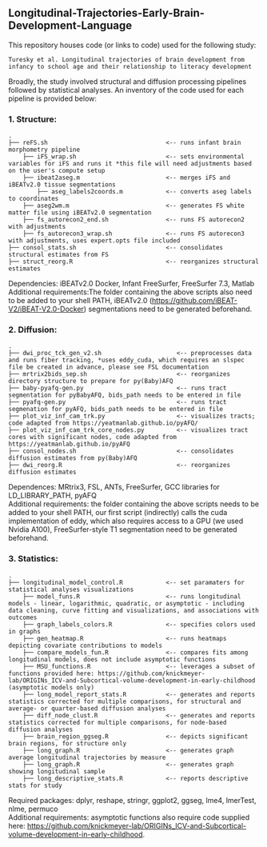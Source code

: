 ## Longitudinal-Trajectories-Early-Brain-Development-Language

This repository houses code (or links to code) used for the following study:

    Turesky et al. Longitudinal trajectories of brain development from infancy to school age and their relationship to literacy development

Broadly, the study involved structural and diffusion processing pipelines followed by statistical analyses. An inventory of the code used for each pipeline is provided below:

### 1. Structure:

    .
    ├── reFS.sh                                 <-- runs infant brain morphometry pipeline
        ├── iFS_wrap.sh                         <-- sets environmental variables for iFS and runs it *this file will need adjustments based on the user's compute setup
        ├── ibeat2aseg.m                        <-- merges iFS and iBEATv2.0 tissue segmentations
            ├── aseg_labels2coords.m            <-- converts aseg labels to coordinates
        ├── aseg2wm.m                           <-- generates FS white matter file using iBEATv2.0 segmentation
        ├── fs_autorecon2_end.sh                <-- runs FS autorecon2 with adjustments
        ├── fs_autorecon3_wrap.sh               <-- runs FS autorecon3 with adjustments, uses expert.opts file included
    ├── consol_stats.sh                         <-- consolidates structural estimates from FS 
    ├── struct_reorg.R                          <-- reorganizes structural estimates

Dependencies: iBEATv2.0 Docker, Infant FreeSurfer, FreeSurfer 7.3, Matlab  
Additional requirements:The folder containing the above scripts also need to be added to your shell PATH, iBEATv2.0 (https://github.com/iBEAT-V2/iBEAT-V2.0-Docker) segmentations need to be generated beforehand.  


### 2. Diffusion:

    .
    ├── dwi_proc_tck_gen_v2.sh                     <-- preprocesses data and runs fiber tracking, *uses eddy_cuda, which requires an slspec file be created in advance, please see FSL documentation
    ├── mrtrix2bids_sep.sh                         <-- reorganizes directory structure to prepare for py(Baby)AFQ
    ├── baby-pyafq-gen.py                          <-- runs tract segmentation for pyBabyAFQ, bids_path needs to be entered in file
    ├── pyafq-gen.py                               <-- runs tract segmenation for pyAFQ, bids_path needs to be entered in file
    ├── plot_viz_inf_cam_trk.py                    <-- visualizes tracts; code adapted from https://yeatmanlab.github.io/pyAFQ/
    ├── plot_viz_inf_cam_trk_core_nodes.py         <-- visualizes tract cores with significant nodes, code adapted from https://yeatmanlab.github.io/pyAFQ
    ├── consol_nodes.sh                            <-- consolidates diffusion estimates from py(Baby)AFQ
    ├── dwi_reorg.R                                <-- reorganizes diffusion estimates

Dependences: MRtrix3, FSL, ANTs, FreeSurfer, GCC libraries for LD_LIBRARY_PATH, pyAFQ  
Additional requirements: the folder containing the above scripts needs to be added to your shell PATH, our first script (indirectly) calls the cuda implementation of eddy, which also requires access to a GPU (we used Nvidia A100), FreeSurfer-style T1 segmentation need to be generated beforehand.


### 3. Statistics:

    .
    ├── longitudinal_model_control.R            <-- set paramaters for statistical analyses visualizations
        ├── model_funs.R                        <-- runs longitudinal models - linear, logarithmic, quadratic, or asymptotic - including data cleaning, curve fitting and visualizations, and associations with outcomes
        ├── graph_labels_colors.R               <-- specifies colors used in graphs
        ├── gen_heatmap.R                       <-- runs heatmaps depicting covariate contributions to models
        ├── compare_models_fun.R                <-- compares fits among longitudinal models, does not include asymptotic functions
        ├── MSU_functions.R                     <-- leverages a subset of functions provided here: https://github.com/knickmeyer-lab/ORIGINs_ICV-and-Subcortical-volume-development-in-early-childhood (asymptotic models only)
        ├── long_model_report_stats.R           <-- generates and reports statistics corrected for multiple comparisons, for structural and average- or quarter-based diffusion analyses
        ├── diff_node_clust.R                   <-- generates and reports statistics corrected for multiple comparisons, for node-based diffusion analyses
        ├── brain_region_ggseg.R                <-- depicts significant brain regions, for structure only
        ├── long_graph.R                        <-- generates graph average longitudinal trajectories by measure
        ├── long_graph.R                        <-- generates graph showing longitudinal sample
        ├── long_descriptive_stats.R            <-- reports descriptive stats for study


Required packages: dplyr, reshape, stringr, ggplot2, ggseg, lme4, lmerTest, nlme, permuco  
Additional requirements: asymptotic functions also require code supplied here: https://github.com/knickmeyer-lab/ORIGINs_ICV-and-Subcortical-volume-development-in-early-childhood.

